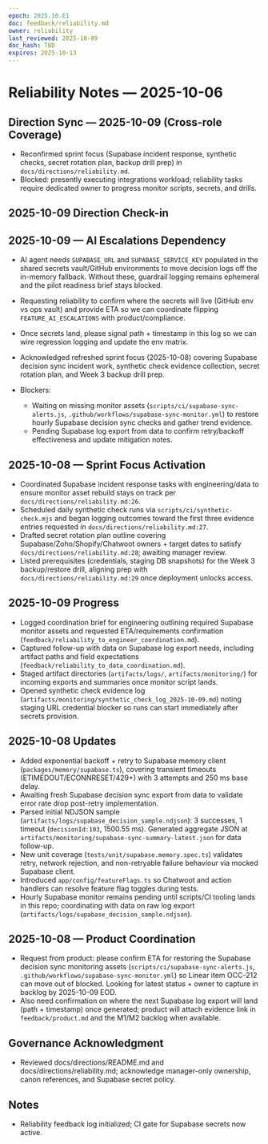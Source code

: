 ```yaml
---
epoch: 2025.10.E1
doc: feedback/reliability.md
owner: reliability
last_reviewed: 2025-10-09
doc_hash: TBD
expires: 2025-10-13
---
```

# Reliability Notes — 2025-10-06

## Direction Sync — 2025-10-09 (Cross-role Coverage)
- Reconfirmed sprint focus (Supabase incident response, synthetic checks, secret rotation plan, backup drill prep) in `docs/directions/reliability.md`.
- Blocked: presently executing integrations workload; reliability tasks require dedicated owner to progress monitor scripts, secrets, and drills.

## 2025-10-09 Direction Check-in

## 2025-10-09 — AI Escalations Dependency
- AI agent needs `SUPABASE_URL` and `SUPABASE_SERVICE_KEY` populated in the shared secrets vault/GitHub environments to move decision logs off the in-memory fallback. Without these, guardrail logging remains ephemeral and the pilot readiness brief stays blocked.
- Requesting reliability to confirm where the secrets will live (GitHub env vs ops vault) and provide ETA so we can coordinate flipping `FEATURE_AI_ESCALATIONS` with product/compliance.
- Once secrets land, please signal path + timestamp in this log so we can wire regression logging and update the env matrix.

- Acknowledged refreshed sprint focus (2025-10-08) covering Supabase decision sync incident work, synthetic check evidence collection, secret rotation plan, and Week 3 backup drill prep.
- Blockers:
  - Waiting on missing monitor assets (`scripts/ci/supabase-sync-alerts.js`, `.github/workflows/supabase-sync-monitor.yml`) to restore hourly Supabase decision sync checks and gather trend evidence.
  - Pending Supabase log export from data to confirm retry/backoff effectiveness and update mitigation notes.

## 2025-10-08 — Sprint Focus Activation
- Coordinated Supabase incident response tasks with engineering/data to ensure monitor asset rebuild stays on track per `docs/directions/reliability.md:26`.
- Scheduled daily synthetic check runs via `scripts/ci/synthetic-check.mjs` and began logging outcomes toward the first three evidence entries requested in `docs/directions/reliability.md:27`.
- Drafted secret rotation plan outline covering Supabase/Zoho/Shopify/Chatwoot owners + target dates to satisfy `docs/directions/reliability.md:28`; awaiting manager review.
- Listed prerequisites (credentials, staging DB snapshots) for the Week 3 backup/restore drill, aligning prep with `docs/directions/reliability.md:29` once deployment unlocks access.

## 2025-10-09 Progress
- Logged coordination brief for engineering outlining required Supabase monitor assets and requested ETA/requirements confirmation (`feedback/reliability_to_engineer_coordination.md`).
- Captured follow-up with data on Supabase log export needs, including artifact paths and field expectations (`feedback/reliability_to_data_coordination.md`).
- Staged artifact directories (`artifacts/logs/`, `artifacts/monitoring/`) for incoming exports and summaries once monitor script lands.
- Opened synthetic check evidence log (`artifacts/monitoring/synthetic_check_log_2025-10-09.md`) noting staging URL credential blocker so runs can start immediately after secrets provision.

## 2025-10-08 Updates
- Added exponential backoff + retry to Supabase memory client (`packages/memory/supabase.ts`), covering transient timeouts (ETIMEDOUT/ECONNRESET/429+) with 3 attempts and 250 ms base delay.
- Awaiting fresh Supabase decision sync export from data to validate error rate drop post-retry implementation.
- Parsed initial NDJSON sample (`artifacts/logs/supabase_decision_sample.ndjson`): 3 successes, 1 timeout (`decisionId:103`, 1500.55 ms). Generated aggregate JSON at `artifacts/monitoring/supabase-sync-summary-latest.json` for data follow-up.
- New unit coverage (`tests/unit/supabase.memory.spec.ts`) validates retry, network rejection, and non-retryable failure behaviour via mocked Supabase client.
- Introduced `app/config/featureFlags.ts` so Chatwoot and action handlers can resolve feature flag toggles during tests.
- Hourly Supabase monitor remains pending until scripts/CI tooling lands in this repo; coordinating with data on raw log export (`artifacts/logs/supabase_decision_sample.ndjson`).

## 2025-10-08 — Product Coordination
- Request from product: please confirm ETA for restoring the Supabase decision sync monitoring assets (`scripts/ci/supabase-sync-alerts.js`, `.github/workflows/supabase-sync-monitor.yml`) so Linear item OCC-212 can move out of blocked. Looking for latest status + owner to capture in backlog by 2025-10-09 EOD.
- Also need confirmation on where the next Supabase log export will land (path + timestamp) once generated; product will attach evidence link in `feedback/product.md` and the M1/M2 backlog when available.

## Governance Acknowledgment
- Reviewed docs/directions/README.md and docs/directions/reliability.md; acknowledge manager-only ownership, canon references, and Supabase secret policy.

## Notes
- Reliability feedback log initialized; CI gate for Supabase secrets now active.
